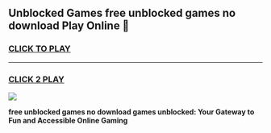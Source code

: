 
## Unblocked Games free unblocked games no download Play Online 👋
<h3>
<a href="https://news.freeplayer.one?title=free_unblocked_games_no_download&ref=17F">CLICK TO PLAY</a></h3>
<hr>

<h3>
<a href="https://news.freeplayer.one?title=free_unblocked_games_no_download&ref=17F">CLICK 2 PLAY</a>
  
</h3>

<a href="https://news.freeplayer.one?title=free_unblocked_games_no_download&ref=17F/"><img src="https://clearcache.store/games.png"></a>


**free unblocked games no download games unblocked: Your Gateway to Fun and Accessible Online Gaming**
